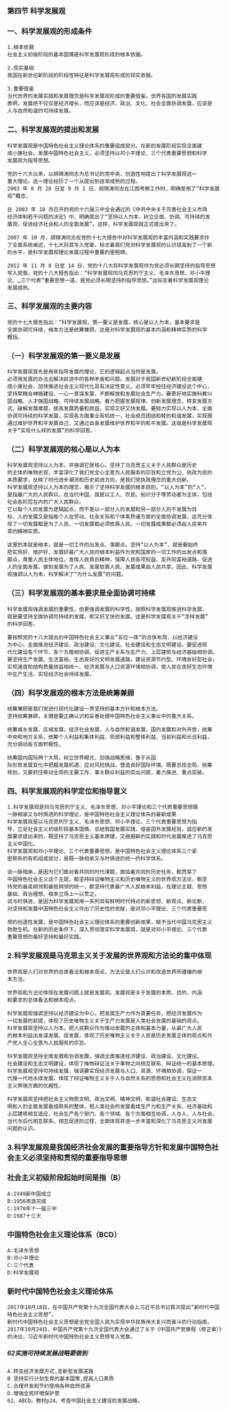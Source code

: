 ### 第四节 科学发展观
### 一、科学发展观的形成条件
    1.根本依据
    社会主义初级阶段的基本国情是科学发展观形成的根本依据。
    
    2.现实基础
    我国在新世纪新阶段的阶段性特征是科学发展观形成的现实依据。
    
    3.重要借鉴
    当代世界的发展实践和发展理念是科学发展观形成的重要借鉴。世界各国的发展实践
    表明，发展绝不仅仅是经济增长，而应该是经济、政治、文化、社会全面协调发展，应该是
    人与自然和谐的可持续发展。

### 二、科学发展观的提出和发展
    科学发展观是中国特色社会主义理论体系的重要组成部分。在新的发展阶段实现全面建
    成小康社会、发展中国特色社会主义，必须坚持以邓小平理论、三个代表重要思想和科学
    发展观为指导思想。
    
    党的十六大以来，以胡锦涛同志为总书记的党中央，创造性地提出了科学发展观这一
    重大理论。这一理论经历了一个从提出到逐渐成熟的过程。
    2003 年 8 月 28 日至 9 月 1 日，胡锦涛同志在江西考察工作时，明确使用了“科学发展
    观”概念。

    在 2003 年 10 月召开的党的十六届三中全会通过的《中共中央关于完善社会主义市场
    经济体制若干问题的决定》中，明确提出了“坚持以人为本，树立全面、协调、可持续的发
    展观，促进经济社会和人的全面发展”。这样，科学发展观就正式提出来了。

    2007 年 10 月，胡锦涛同志在党的十七大报告中对科学发展观的丰富内涵和实践要求作
    了全面系统阐述，十七大将其写入党章，标志着我们党对科学发展观的认识提高到了一个新
    的水平，是科学发展观理论发展过程中重要的里程碑。

    2012 年 11 月 8 日至 14 日，党的十八大将科学发展观作为党必须长期坚持的指导思想
    写入党章。党的十八大报告指出：“科学发展观同马克思列宁主义、毛泽东思想、邓小平理
    论、„三个代表‟重要思想一道，是党必须长期坚持的指导思想。”这标志着科学发展观理论
    发展成熟。

### 三、科学发展观的主要内容
    党的十七大报告指出：“科学发展观，第一要义是发展，核心是以人为本，基本要求是
    全面协调可持续，根本方法是统筹兼顾。这是对科学发展观的基本内涵和精神实质的科学
    概括。

### （一）科学发展观的第一要义是发展
    科学发展观首先是用来指导发展的理论，它的逻辑起点当然是发展。
    必须用发展的办法去解决前进中的各种矛盾和问题。发展对于我国新世纪新阶段全面建
    成小康社会、加快推进社会主义现代化具有决定性意义。必须牢牢扭住经济建设这个中心，
    坚持聚精会神搞建设、一心一意谋发展，不断解放和发展社会生产力。要更好地实施科教兴
    国战略、人才强国战略、可持续发展战略，着力把握发展规律、创新发展理念、转变发展方
    式、破解发展难题，提高发展质量和效益，实现又好又快发展。要努力实现以人为本、全面
    协调可持续的科学发展，实现各方面事业有机统一，社会成员团结和睦的和谐发展，实现既
    通过维护世界和平发展自己，又通过自身发展维护世界和平的和平发展。这就是科学发展观
    关于“实现什么样的发展”的科学回答。

### （二）科学发展观的核心是以人为本
    科学发展观坚持以人为本，并强调它是核心，坚持了马克思主义关于人民群众是历史
    的主体的唯物史观，丰富深化了我们党全心全意为人民服务的宗旨和立党为公、执政为民的
    本质要求，反映了时代进步潮流和历史前进方向，是我们党执政理念的重大创新。
    科学发展观坚持以人为本的理念，揭示了坚持科学发展的根本目的。“以人为本”的“人”，
    是指最广大的人民群众，在当代中国，就是以工人、农民、知识分子等劳动者为主体，包括
    社会各阶层在内的广大人民群众。
    它以每个人的发展为逻辑起点，而不是以一部分人的发展和另一部分人的不发展为目
    标，人的发展又是指每个人在劳动、社会关系和个体素质诸方面的全面协调发展。这充分体
    现了一切发展都是为了人民、一切发展都必须依靠人民、一切发展成果都必须由人民来共
    享的精神实质。

    这里的本就是根本，就是一切工作的出发点、落脚点。坚持“以人为本”，就是要始终
    把实现好、维护好、发展好最广大人民的根本利益作为党和国家的一切工作的出发点和落
    脚点，尊重人民主体地位，发挥人民首创精神，保障人民各项权益，走共同富裕道路，促进
    人的全面发展，做到发展为了人民、发展依靠人民、发展成果由人民共享。因此，科学发展
    观强调以人为本，科学解决了“为什么发展”的问题。

### （三）科学发展观的基本要求是全面协调可持续
    科学发展观强调发展的重要性，但更强调发展的科学性。按照科学发展观推进科学发展，
    就是要坚持全面协调可持续的发展，即又好又快的发展。这是科学发展观关于“怎样发展”
    的科学回答。
    
    要按照党的十八大提出的中国特色社会主义事业“五位一体”的总体布局，以经济建设
    为中心，全面推进经济建设、政治建设、文化建设、社会建设和生态文明建设。要促进现
    代化建设各个环节、各个方面相协调，促进生产关系与生产力、上层建筑与经济基础相协调。
    要坚持生产发展、生活富裕、生态良好的文明发展道路，建设资源节约型、环境友好型社会，
    实现速度和结构质量效益相统一、经济发展与人口资源环境相协调，使人民在良好生态环境
    中生产生活，实现经济社会持续发展。

### （四）科学发展观的根本方法是统筹兼顾
    统筹兼顾是我们党进行现代化建设一贯坚持的基本方针和根本方法。
    坚持统筹兼顾，关键是要正确认识和妥善处理中国特色社会主义事业中的重大关系，
    
    统筹城乡发展、区域发展、经济社会发展、人与自然和谐发展、国内发展和对外开放，统筹
    中央和地方关系，统筹个人利益和集体利益、局部利益和整体利益、当前利益和长远利益，
    充分调动各方面积极性。
    
    统筹国内国际两个大局，树立世界眼光，加强战略思维，善于从国
    际形势发展变化中把握发展机遇、应对风险挑战，营造良好国际环境。既要总揽全局、统筹
    规划，又要抓住牵动全局的主要工作、事关群众利益的突出问题，着力推进、重点突破。

### 四、科学发展观的科学定位和指导意义
    1.科学发展观是同马克思列宁主义、毛泽东思想、邓小平理论和三个代表重要思想既
    一脉相承又与时俱进的科学理论，是中国特色社会主义理论体系的最新成果
    科学发展观是以马克思列宁主义、毛泽东思想、邓小平理论、三个代表重要思想为指
    导，立足社会主义初级阶段基本国情，总结我国发展实践，借鉴国外发展经验，适应新的发
    展要求提出来的，既坚持了马克思主义基本原理，又根据新的实践和时代发展推进了马克思
    主义中国化。
    科学发展观和邓小平理论、三个代表重要思想，是中国特色社会主义理论体系三个紧
    密联系的有机组成部分，是既一脉相承又与时俱进的统一的科学体系。
    
    说一脉相承，是因为它们面对着共同的时代课题，面临着共同的历史任务，都贯穿了
    中国特色社会主义这个主题，都坚持辩证唯物主义和历史唯物主义的世界观方法论，都坚
    持党的最高纲领和最低纲领的统一，都坚持代表最广大人民根本利益，在理论主题、思想
    基础、政治理想、根本立场上一以贯之。
    说与时俱进，是因为科学发展观用一系列具有鲜明时代特点的新思想、新观点、新论断，
    对坚持和发展中国特色社会主义作出了历史性的贡献，是对邓小平理论、三个代表重要思

    想的创造性发展，是中国特色社会主义理论体系的重要创新成果，赋予当代中国马克思主义
    勃勃生机。在新的历史条件下，深入贯彻落实科学发展观，就是对邓小平理论、三个代表
    重要思想的最好坚持和最好实践。

### 2.科学发展观是马克思主义关于发展的世界观和方法论的集中体现
    世界观是人们对世界的总体看法和根本观点，方法论是人们认识和改造世界所遵循的根
    本方法。
    
    世界观和方法论体现在发展问题上就是发展观。发展观是关于发展的本质、目的、内涵
    和要求的总体看法和根本观点。
    
    科学发展观强调坚持以经济建设为中心，把发展生产力作为首要任务，把经济发展作为
    一切发展的前提，体现了历史唯物主义关于生产力发展是人类社会发展的基础的观点。
    科学发展观坚持以人为本，把人民群众作为推动发展的主体和基本力量，从最广大人民
    的根本利益出发谋发展、促发展，体现了历史唯物主义关于人民是历史发展主体的观点和共
    产党人全心全意为人民服务的宗旨。
    
    科学发展观坚持全面发展和协调发展，强调全面推进经济建设、政治建设、文化建设、
    社会建设和生态文明建设，体现了唯物辩证法关于事物之间相互联系、辩证统一的基本原理。
    科学发展观坚持可持续发展，强调要实现经济发展与人口、资源、环境相协调，保证一
    代接一代地永续发展，体现了辩证唯物主义关于人与自然关系的思想和社会主义在消除资本
    主义弊端方面的优越性。
    
    科学发展观坚持把社会主义物质文明、政治文明、精神文明、和谐社会建设、生态文
    明和人的全面发展看成联系的整体，把人类社会的发展看成生产力和生产关系、经济基础和
    上层建筑相互适应，社会生产各个部门、各个领域、各个方面相互协调，人与人、人与社会、
    当代与后代相互联系、相互促进的过程，全面体现并进一步丰富和深化了马克思主义对发展
    问题的认识。

### 3.科学发展观是我国经济社会发展的重要指导方针和发展中国特色社会主义必须坚持和贯彻的重要指导思想

### 社会主义初级阶段起始时间是指（B）
    A:1949新中国成立
    B:1956改造完成
    C:1978年十一届三中
    D:1987十三大


### 中国特色社会主义理论体系（BCD）
    A:毛泽东思想
    B:邓小平理论
    C:三个代表
    D:科学发展观

### 新时代中国特色社会主义理论体系
    2017年10月18日，在中国共产党第十九次全国代表大会上习近平总书记首次提出“新时代中国特色社会主义思想”。
    新时代中国特色社会主义思想是全党全国人民为实现中华民族伟大复兴而奋斗的行动指南。
    2017年10月24日，中国共产党第十九次全国代表大会通过了关于《中国共产党章程（修正案）》的决议，习近平新时代中国特色社会主义思想写入党章。

##### 62实施可持续发展战略要做到
    A.转变经济发展方式,走新型发展道路
    B 坚持实行计划生育的基本国策,提高人口素质
    C.合理开发和节约使用各种自然资源
    D.增强全民环境保护意
    62、ABCD。教材p24。考查中国社会主义建设的发展战略。
